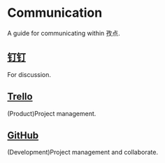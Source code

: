 Communication
=============

A guide for communicating within 孜点.

[钉钉](https://im.dingtalk.com/)
-------
For discussion.

[Trello](https://trello.com/)
-------
(Product)Project management.

[GitHub](https://github.com/)
-------
(Development)Project management and collaborate.